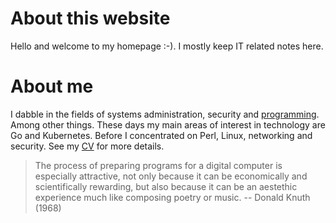 # About this website

Hello and welcome to my homepage :-). I mostly keep IT related notes here.

# About me

I dabble in the fields of systems administration, security and
[programming](https://github.com/jreisinger). Among other things. These days
my main areas of interest in technology are Go and Kubernetes. Before I
concentrated on Perl, Linux, networking and security. See my
[CV](notes/mngt/cv) for more details.

> The process of preparing programs for a digital computer is especially
attractive, not only because it can be economically and scientifically
rewarding, but also because it can be an aestethic experience much like
composing poetry or music. -- Donald Knuth (1968)
